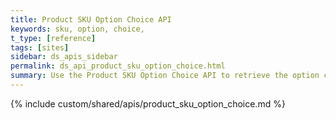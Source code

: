 ```yaml
---
title: Product SKU Option Choice API
keywords: sku, option, choice,
t_type: [reference]
tags: [sites]
sidebar: ds_apis_sidebar
permalink: ds_api_product_sku_option_choice.html
summary: Use the Product SKU Option Choice API to retrieve the option choices for a given product sku.
---
```

{% include custom/shared/apis/product_sku_option_choice.md %}